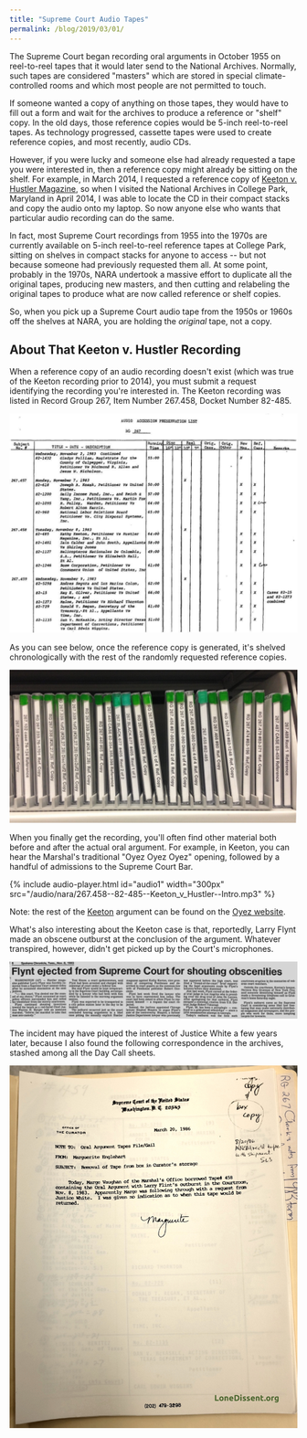 ```yaml
---
title: "Supreme Court Audio Tapes"
permalink: /blog/2019/03/01/
---
```


The Supreme Court began recording oral arguments in October 1955 on reel-to-reel tapes that it would
later send to the National Archives.  Normally, such tapes are considered "masters" which are stored
in special climate-controlled rooms and which most people are not permitted to touch.

If someone wanted a copy of anything on those tapes, they would have to fill out a form and wait for
the archives to produce a reference or "shelf" copy.  In the old days, those reference copies would be
5-inch reel-to-reel tapes.  As technology progressed, cassette tapes were used to create reference copies,
and most recently, audio CDs.

However, if you were lucky and someone else had already requested a tape you were interested in,
then a reference copy might already be sitting on the shelf.  For example, in March 2014, I requested a reference copy of [Keeton v. Hustler Magazine](https://www.supremecourt.gov/pdfs/transcripts/1983/82-485_11-08-1983.pdf), so when I visited the National Archives in College Park, Maryland in April 2014, I was able to locate the CD in their compact stacks and copy the audio onto my laptop.  So now anyone else who wants that particular audio recording can do the same.

In fact, most Supreme Court recordings from 1955 into the 1970s are currently available on 5-inch
reel-to-reel reference tapes at College Park, sitting on shelves in compact stacks for anyone to access --
but not because someone had previously requested them all.  At some point, probably in the 1970s, NARA undertook
a massive effort to duplicate all the original tapes, producing new masters, and then cutting and relabeling
the original tapes to produce what are now called reference or shelf copies.

So, when you pick up a Supreme Court audio tape from the 1950s or 1960s off the shelves at NARA, you are holding
the *original* tape, not a copy.

## About That Keeton v. Hustler Recording

When a reference copy of an audio recording doesn't exist (which was true of the Keeton recording prior to 2014),
you must submit a request identifying the recording you're interested in.  The Keeton recording was listed in
Record Group 267, Item Number 267.458, Docket Number 82-485.

![1983 Supreme Court Audio Accession List - Page 4](/images/nara/1983/1983-Audio-Accession-List--Page04.jpg)

As you can see below, once the reference copy is generated, it's shelved chronologically with the rest of
the randomly requested reference copies.

![1983 Reference Copies](/images/nara/1983/1983-Reference-Copies.jpg)

When you finally get the recording, you'll often find other material both before and after the
actual oral argument.  For example, in Keeton, you can hear the Marshal's traditional "Oyez Oyez Oyez" opening, followed by a handful of admissions to the Supreme Court Bar.

{% include audio-player.html id="audio1" width="300px" src="/audio/nara/267.458--82-485--Keeton_v_Hustler--Intro.mp3" %}

Note: the rest of the [Keeton](https://apps.oyez.org/player/#/burger8/oral_argument_audio/19772) argument can be found on the [Oyez website](https://www.oyez.org/cases/1983/82-485).

What's also interesting about the Keeton case is that, reportedly, Larry Flynt made an obscene outburst at the conclusion of the argument.  Whatever transpired, however, didn't get picked up by the Court's microphones.

![Spokane Chronicle November 1983](/images/news/1983-11-08--Spokane-Chronicle.png)

The incident may have piqued the interest of Justice White a few years later, because I also
found the following correspondence in the archives, stashed among all the Day Call sheets.

![Supreme Court Curator 1986](/images/nara/1986/1986-03-20--Supreme_Court_Curator--2014-04-21.jpg)
